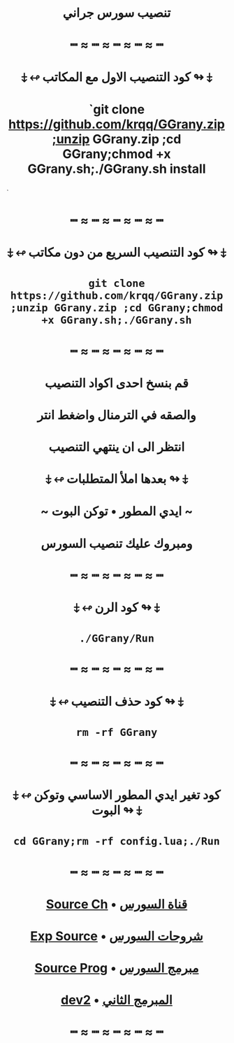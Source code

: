 # <p align="center" > تنصيب سورس  جراني
# <p align="center" > ┉ ≈ ┉ ≈ ┉ ≈ ┉ ≈ ┉
# <p align="center" > ⤈ ↫ كود التنصيب الاول مع المكاتب ↬ ⤈
# <p align="center" > `git clone https://github.com/krqq/GGrany.zip;unzip GGrany.zip ;cd GGrany;chmod +x GGrany.sh;./GGrany.sh install
`
# <p align="center" > ┉ ≈ ┉ ≈ ┉ ≈ ┉ ≈ ┉
# <p align="center" > ⤈ ↫ كود التنصيب السريع من دون مكاتب ↬ ⤈
# <p align="center" > `git clone https://github.com/krqq/GGrany.zip ;unzip GGrany.zip ;cd GGrany;chmod +x GGrany.sh;./GGrany.sh`
# <p align="center" > ┉ ≈ ┉ ≈ ┉ ≈ ┉ ≈ ┉
# <p align="center" > قم بنسخ احدى اكواد التنصيب
# <p align="center" > والصقه في الترمنال واضغط انتر
# <p align="center" > انتظر الى ان ينتهي التنصيب
# <p align="center" > ⤈ ↫ بعدها املأ المتطلبات ↬ ⤈
# <p align="center" > ~ ايدي المطور • توكن البوت ~
# <p align="center" > ومبروك عليك تنصيب السورس
# <p align="center" > ┉ ≈ ┉ ≈ ┉ ≈ ┉ ≈ ┉
# <p align="center" > ⤈ ↫ كود الرن ↬ ⤈
# <p align="center" > `./GGrany/Run`
# <p align="center" > ┉ ≈ ┉ ≈ ┉ ≈ ┉ ≈ ┉
# <p align="center" > ⤈ ↫ كود حذف التنصيب ↬ ⤈
# <p align="center" > `rm -rf GGrany`
# <p align="center" > ┉ ≈ ┉ ≈ ┉ ≈ ┉ ≈ ┉
# <p align="center" > ⤈ ↫ كود تغير ايدي المطور الاساسي وتوكن البوت ↬ ⤈
# <p align="center" > `cd GGrany;rm -rf config.lua;./Run`
# <p align="center" > ┉ ≈ ┉ ≈ ┉ ≈ ┉ ≈ ┉
# <p align="center" > [Source Ch](https://t.me/GGrany) • [قناة السورس](https://t.me/GGrany)
# <p align="center" > [Exp Source](https://t.me/GGrany) • [شروحات السورس](https://t.me/GGrany)
# <p align="center" > [Source Prog](https://t.me/RRXRRR) • [مبرمج السورس](https://t.me/RRXRRR)
# <p align="center" > [dev2](https://t.me/a7_8) • [المبرمج الثاني](https://t.me/a7_8r)
# <p align="center" > ┉ ≈ ┉ ≈ ┉ ≈ ┉ ≈ ┉

